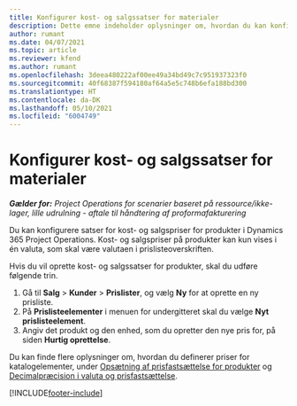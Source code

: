```yaml
---
title: Konfigurer kost- og salgssatser for materialer
description: Dette emne indeholder oplysninger om, hvordan du kan konfigurere kost- og salgssatsen for materialer, der bruges på projekter.
author: rumant
ms.date: 04/07/2021
ms.topic: article
ms.reviewer: kfend
ms.author: rumant
ms.openlocfilehash: 3deea480222af00ee49a34bd49c7c951937323f0
ms.sourcegitcommit: 40f68387f594180af64a5e5c748b6efa188bd300
ms.translationtype: HT
ms.contentlocale: da-DK
ms.lasthandoff: 05/10/2021
ms.locfileid: "6004749"
---
```

# <a name="set-up-cost-and-sales-rates-for-materials"></a>Konfigurer kost- og salgssatser for materialer

_**Gælder for:** Project Operations for scenarier baseret på ressource/ikke-lager, lille udrulning - aftale til håndtering af proformafakturering_

Du kan konfigurere satser for kost- og salgspriser for produkter i Dynamics 365 Project Operations. Kost- og salgspriser på produkter kan kun vises i én valuta, som skal være valutaen i prislisteoverskriften.

Hvis du vil oprette kost- og salgssatser for produkter, skal du udføre følgende trin. 

1. Gå til **Salg** > **Kunder** > **Prislister**, og vælg **Ny** for at oprette en ny prisliste. 
2. På **Prislisteelementer** i menuen for undergitteret skal du vælge **Nyt prislisteelement**. 
3. Angiv det produkt og den enhed, som du opretter den nye pris for, på siden **Hurtig oprettelse**.

Du kan finde flere oplysninger om, hvordan du definerer priser for katalogelementer, under [Opsætning af prisfastsættelse for produkter](/dynamics365/sales-enterprise/create-price-lists-price-list-items-define-pricing-products.md) og [Decimalpræcision i valuta og prisfastsættelse](/dynamics365/sales-enterprise/decimal-precision-currency-pricing.md).

[!INCLUDE[footer-include](../includes/footer-banner.md)]
